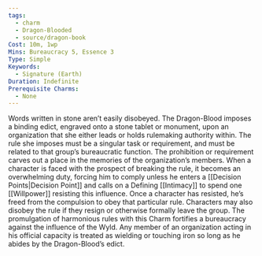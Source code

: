 ```yaml
---
tags:
  - charm
  - Dragon-Blooded
  - source/dragon-book
Cost: 10m, 1wp
Mins: Bureaucracy 5, Essence 3
Type: Simple
Keywords:
  - Signature (Earth)
Duration: Indefinite
Prerequisite Charms:
  - None
---
```

Words written in stone aren’t easily disobeyed. The Dragon-Blood imposes a binding edict, engraved onto a stone tablet or monument, upon an organization that she either leads or holds rulemaking authority within. The rule she imposes must be a singular task or requirement, and must be related to that group’s bureaucratic function. The prohibition or requirement carves out a place in the memories of the organization’s members. When a character is faced with the prospect of breaking the rule, it becomes an overwhelming duty, forcing him to comply unless he enters a [[Decision Points|Decision Point]] and calls on a Defining [[Intimacy]] to spend one [[Willpower]] resisting this influence. Once a character has resisted, he’s freed from the compulsion to obey that particular rule. Characters may also disobey the rule if they resign or otherwise formally leave the group. The promulgation of harmonious rules with this Charm fortifies a bureaucracy against the influence of the Wyld. Any member of an organization acting in his official capacity is treated as wielding or touching iron so long as he abides by the Dragon-Blood’s edict.